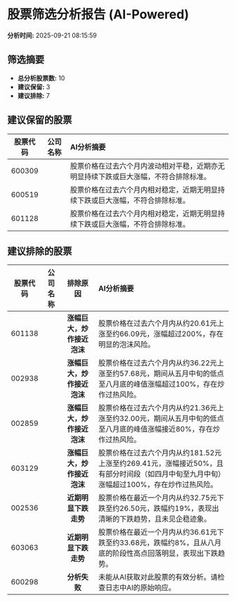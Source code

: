 # 股票筛选分析报告 (AI-Powered)

**分析时间:** 2025-09-21 08:15:59

## 筛选摘要

- **总分析股票数:** 10
- **建议保留:** 3
- **建议排除:** 7

## 建议保留的股票

| 股票代码 | 公司名称 | AI分析摘要 |
|:---:|:---:|:---|
| 600309 |  | 股票价格在过去六个月内波动相对平稳，近期亦无明显持续下跌或巨大涨幅，不符合排除标准。 |
| 600519 |  | 股票价格在过去六个月内相对稳定，近期无明显持续下跌或巨大涨幅，不符合排除标准。 |
| 601128 |  | 股票价格在过去六个月内相对稳定，近期无明显持续下跌或巨大涨幅，不符合排除标准。 |

## 建议排除的股票

| 股票代码 | 公司名称 | 排除原因 | AI分析摘要 |
|:---:|:---:|:---:|:---|
| 601138 |  | **涨幅巨大，炒作接近泡沫** | 股票价格在过去六个月内从约20.61元上涨至约66.09元，涨幅超过200%，存在明显的泡沫风险。 |
| 002938 |  | **涨幅巨大，炒作接近泡沫** | 股票价格在过去六个月内从约36.22元上涨至约57.68元，期间从五月中旬的低点至八月底的峰值涨幅超过100%，存在炒作过热风险。 |
| 002859 |  | **涨幅巨大，炒作接近泡沫** | 股票价格在过去六个月内从约21.36元上涨至约32.00元，期间从五月中旬的低点至八月底的峰值涨幅接近80%，存在炒作过热风险。 |
| 603129 |  | **涨幅巨大，炒作接近泡沫** | 股票价格在过去六个月内从约181.52元上涨至约269.41元，涨幅接近50%，且有部分时间段（如四月中旬至九月中旬）涨幅超过100%，存在炒作过热风险。 |
| 002536 |  | **近期明显下跌走势** | 股票价格在最近一个月内从约32.75元下跌至约26.50元，跌幅约19%，表现出清晰的下跌趋势，且未见企稳迹象。 |
| 603063 |  | **近期明显下跌走势** | 股票价格在最近一个月内从约36.61元下跌至约33.68元，跌幅约8%，且从八月底的阶段性高点回落明显，表现出下跌趋势。 |
| 600298 |  | **分析失败** | 未能从AI获取对此股票的有效分析。请检查日志中AI的原始响应。 |
